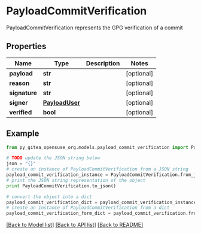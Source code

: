# PayloadCommitVerification

PayloadCommitVerification represents the GPG verification of a commit

## Properties
Name | Type | Description | Notes
------------ | ------------- | ------------- | -------------
**payload** | **str** |  | [optional] 
**reason** | **str** |  | [optional] 
**signature** | **str** |  | [optional] 
**signer** | [**PayloadUser**](PayloadUser.md) |  | [optional] 
**verified** | **bool** |  | [optional] 

## Example

```python
from py_gitea_opensuse_org.models.payload_commit_verification import PayloadCommitVerification

# TODO update the JSON string below
json = "{}"
# create an instance of PayloadCommitVerification from a JSON string
payload_commit_verification_instance = PayloadCommitVerification.from_json(json)
# print the JSON string representation of the object
print PayloadCommitVerification.to_json()

# convert the object into a dict
payload_commit_verification_dict = payload_commit_verification_instance.to_dict()
# create an instance of PayloadCommitVerification from a dict
payload_commit_verification_form_dict = payload_commit_verification.from_dict(payload_commit_verification_dict)
```
[[Back to Model list]](../README.md#documentation-for-models) [[Back to API list]](../README.md#documentation-for-api-endpoints) [[Back to README]](../README.md)


